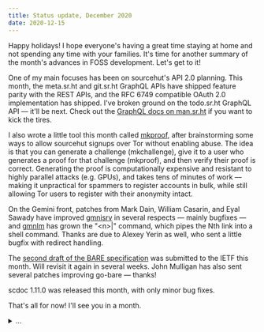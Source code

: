 ```yaml
---
title: Status update, December 2020
date: 2020-12-15
---
```


Happy holidays! I hope everyone's having a great time staying at home and not
spending any time with your families. It's time for another summary of the
month's advances in FOSS development. Let's get to it!

One of my main focuses has been on sourcehut's API 2.0 planning. This month, the
meta.sr.ht and git.sr.ht GraphQL APIs have shipped feature parity with the REST
APIs, and the RFC 6749 compatible OAuth 2.0 implementation has shipped. I've
broken ground on the todo.sr.ht GraphQL API &mdash; it'll be next. Check out the
[GraphQL docs on man.sr.ht](https://man.sr.ht/graphql.md) if you want to kick
the tires.

I also wrote a little tool this month called
[mkproof](https://git.sr.ht/~sircmpwn/mkproof), after brainstorming some ways to
allow sourcehut signups over Tor without enabling abuse. The idea is that you
can generate a challenge (mkchallenge), give it to a user who generates a proof
for that challenge (mkproof), and then verify their proof is correct. Generating
the proof is computationally expensive and resistant to highly parallel attacks
(e.g. GPUs), and takes tens of minutes of work &mdash; making it unpractical for
spammers to register accounts in bulk, while still allowing Tor users to
register with their anonymity intact.

On the Gemini front, patches from Mark Dain, William Casarin, and Eyal Sawady
have improved [gmnisrv](https://git.sr.ht/~sircmpwn/gmnisrv) in several respects
&mdash; mainly bugfixes &mdash; and [gmnlm](https://git.sr.ht/~sircmpwn/gmni)
has grown the "&lt;n&gt;|" command, which pipes the Nth link into a shell
command. Thanks are due to Alexey Yerin as well, who sent a little bugfix with
redirect handling.

The [second draft of the BARE
specification](https://datatracker.ietf.org/doc/draft-devault-bare/) was
submitted to the IETF this month. Will revisit it again in several weeks. John
Mulligan has also sent several patches improving go-bare &mdash; thanks!

scdoc 1.11.0 was released this month, with only minor bug fixes.

That's all for now! I'll see you in a month.

<details>
  <summary>...</summary>
  <p>
  The secret project has slowed down a bit as we've started on a new phase of
  development: writing the specification, and new compiler which implements it
  from the ground up. Progress on this is good, but won't introduce anything
  groundbreaking for a while. Stay tuned.
</details>
